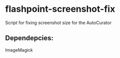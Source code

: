 # flashpoint-screenshot-fix
Script for fixing screenshot size for the AutoCurator
## Dependepcies:
ImageMagick
